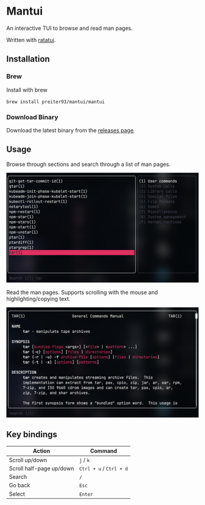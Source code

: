 # Mantui

An interactive TUI to browse and read man pages.

Written with [ratatui](https://github.com/ratatui/ratatui).


## Installation

### Brew

Install with brew
```
brew install preiter93/mantui/mantui
```

### Download Binary

Download the latest binary from the [releases page](https://github.com/preiter93/mantui/releases).

## Usage

Browse through sections and search through a list of man pages.

![](assets/selection.png)

Read the man pages. Supports scrolling with the mouse and highlighting/copying text.

![](assets/man-tar.png)

## Key bindings

| Action                         | Command                |
| ------------------------------ | ---------------------- |
| Scroll up/down                 | `j` / `k`              |
| Scroll half-page up/down       | `Ctrl + u` / `Ctrl + d`|
| Search                         | `/`                    |
| Go back                        | `Esc`                  |
| Select                         | `Enter`                |
